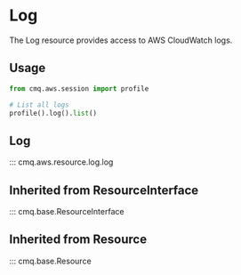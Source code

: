 
# Log

The Log resource provides access to AWS CloudWatch logs.

## Usage

```python
from cmq.aws.session import profile

# List all logs
profile().log().list()
```

## Log
::: cmq.aws.resource.log.log

## Inherited from ResourceInterface
::: cmq.base.ResourceInterface
## Inherited from Resource
::: cmq.base.Resource
